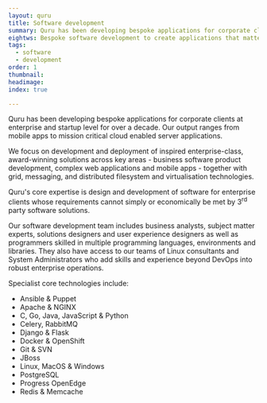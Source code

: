 ```yaml
---
layout: quru
title: Software development
summary: Quru has been developing bespoke applications for corporate clients at enterprise and startup level for over a decade.
eightws: Bespoke software development to create applications that matter
tags:
  - software
  - development
order: 1
thumbnail:
headimage:
index: true

---
```

Quru has been developing bespoke applications for corporate clients at enterprise and startup level for over a decade.  Our output ranges from mobile apps to mission critical cloud enabled server applications.

We focus on development and deployment of inspired enterprise-class, award-winning solutions across key areas - business software product development, complex web applications and mobile apps - together with grid, messaging, and distributed filesystem and virtualisation technologies.

Quru's core expertise is design and development of software for enterprise clients whose requirements cannot simply or economically be met by 3<sup>rd</sup> party software solutions.  

Our software development team includes business analysts, subject matter experts, solutions designers and user experience designers as well as programmers skilled in multiple programming languages, environments and libraries.  They also have access to our teams of Linux consultants and System Administrators who add skills and experience beyond DevOps into robust enterprise operations.

Specialist core technologies include:

* Ansible & Puppet
* Apache & NGINX
* C, Go, Java, JavaScript & Python
* Celery, RabbitMQ
* Django & Flask
* Docker & OpenShift
* Git & SVN
* JBoss
* Linux, MacOS & Windows
* PostgreSQL
* Progress OpenEdge
* Redis & Memcache
